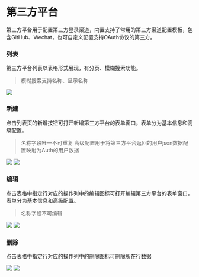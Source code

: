# 第三方平台

第三方平台用于配置第三方登录渠道，内置支持了常用的第三方渠道配置模板，包含GitHub、Wechat，也可自定义配置支持OAuth协议的第三方。

### 列表

第三方平台列表以表格形式展现，有分页、模糊搜索功能。

> 模糊搜索支持名称、显示名称

![](http://cdn.masastack.com/stack/doc/auth/third-party-search.png)

### 新建

点击列表页的新增按钮可打开新增第三方平台的表单窗口，表单分为基本信息和高级配置。

> 名称字段唯一不可重复
> 高级配置用于将第三方平台返回的用户json数据配置映射为Auth的用户数据

![](http://cdn.masastack.com/stack/doc/auth/third-party-add-button.png)
![](http://cdn.masastack.com/stack/doc/auth/third-party-add.png)

### 编辑

点击表格中指定行对应的操作列中的编辑图标可打开编辑第三方平台的表单窗口，表单分为基本信息和高级配置。

> 名称字段不可编辑

![](http://cdn.masastack.com/stack/doc/auth/third-party-edit-icon.png)
![](http://cdn.masastack.com/stack/doc/auth/third-party-edit.png)

### 删除

点击表格中指定行对应的操作列中的删除图标可删除所在行数据

![](http://cdn.masastack.com/stack/doc/auth/third-party-remove-icon.png)
![](http://cdn.masastack.com/stack/doc/auth/third-party-remove.png)